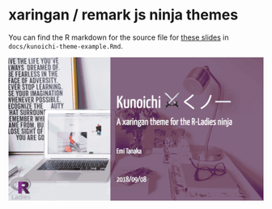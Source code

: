 
xaringan / remark js ninja themes
======


You can find the R markdown for the source file for [these slides](https://emitanaka.github.io/ninja-theme) in `docs/kunoichi-theme-example.Rmd`.


![](docs/images/kunoichi-showcase.gif)